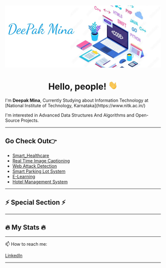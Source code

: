 ![Header](https://github.com/Deepak5910/Deepak5910/blob/main/Screenshot%202023-08-09%20010437.jpg)

<h1 align="center"> Hello, people! <img src="https://github.com/Deepak5910/Deepak5910/blob/main/wave.gif" width="30px"> </h1>
I'm <b>Deepak Mina</b>, Currently Studying about Information Technology at [National Institute of Technology, Karnataka](https://www.nitk.ac.in/)

I'm interested in Advanced Data Structures And Algorithms and Open-Source Projects.

---

## Go Check Out👉
- [Smart_Healthcare](https://github.com/Deepak5910/Smart_Healthcare)
- [Real Time Image Captioning](https://github.com/Deepak5910/Real-Time-image-Captioning-/tree/main)
- [Web Attack Detection](https://github.com/Deepak5910/Web-Attack-Detection-Using-Deep-Learning-Models)
- [Smart Parking Lot System](https://github.com/Deepak5910/Smart-Parking-System-Using-Opps)
- [E-Learning](https://github.com/Deepak5910/E-learning)
- [Hotel Management System](https://github.com/Deepak5910/)
---

## ⚡ Special Section ⚡


---

## 🔥 My Stats 🔥

 
---

📫 How to reach me: 

[LinkedIn ](https://www.linkedin.com/in/deepak-1982)

---
